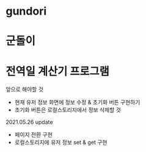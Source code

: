 # gundori
# 군돌이
# 전역일 계산기 프로그램

앞으로 해야할 것
- 현재 유저 정보 화면에 정보 수정 & 초기화 버튼 구현하기
- 초기화 버튼은 로컬스토리지에서 정보 삭제할 것

2021.05.26 update
- 페이지 전환 구현
- 로컬스토리지에 유저 정보 set & get 구현
